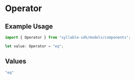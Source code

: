 # Operator

## Example Usage

```typescript
import { Operator } from "syllable-sdk/models/components";

let value: Operator = "eq";
```

## Values

```typescript
"eq"
```